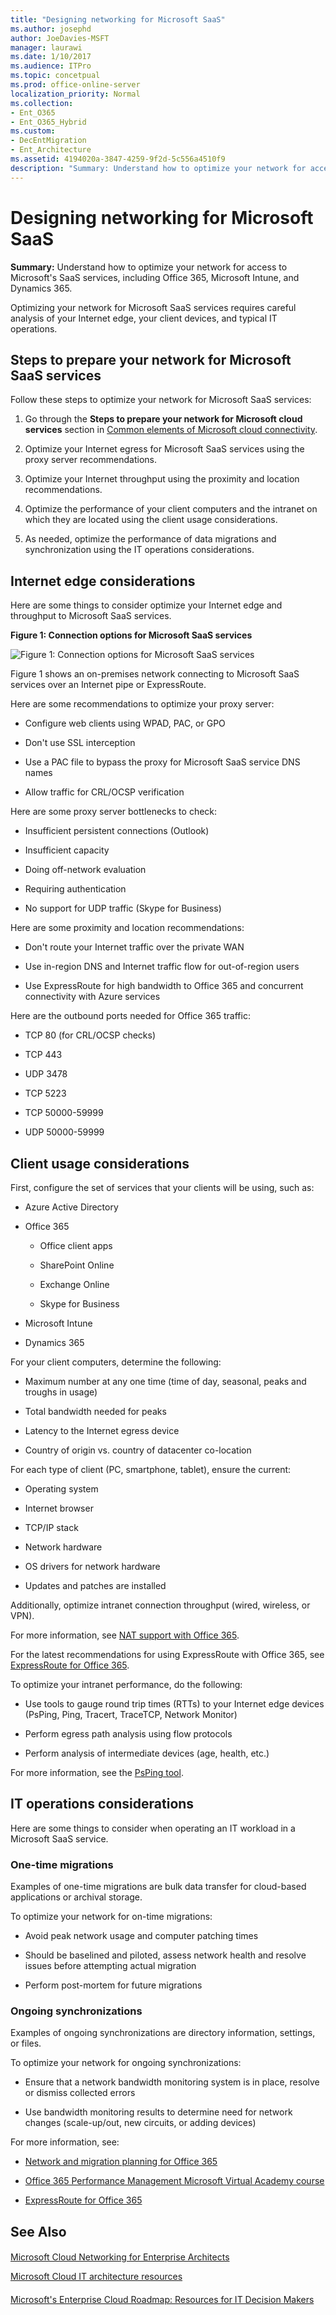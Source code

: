 ```yaml
---
title: "Designing networking for Microsoft SaaS"
ms.author: josephd
author: JoeDavies-MSFT
manager: laurawi
ms.date: 1/10/2017
ms.audience: ITPro
ms.topic: concetpual
ms.prod: office-online-server
localization_priority: Normal
ms.collection:
- Ent_O365
- Ent_O365_Hybrid
ms.custom:
- DecEntMigration
- Ent_Architecture
ms.assetid: 4194020a-3847-4259-9f2d-5c556a4510f9
description: "Summary: Understand how to optimize your network for access to Microsoft's SaaS services, including Office 365, Microsoft Intune, and Dynamics 365."
---
```


# Designing networking for Microsoft SaaS

 **Summary:** Understand how to optimize your network for access to Microsoft's SaaS services, including Office 365, Microsoft Intune, and Dynamics 365.
  
Optimizing your network for Microsoft SaaS services requires careful analysis of your Internet edge, your client devices, and typical IT operations.
  
## Steps to prepare your network for Microsoft SaaS services

Follow these steps to optimize your network for Microsoft SaaS services:
  
1. Go through the **Steps to prepare your network for Microsoft cloud services** section in [Common elements of Microsoft cloud connectivity](common-elements-of-microsoft-cloud-connectivity.md).
    
2. Optimize your Internet egress for Microsoft SaaS services using the proxy server recommendations.
    
3. Optimize your Internet throughput using the proximity and location recommendations.
    
4. Optimize the performance of your client computers and the intranet on which they are located using the client usage considerations.
    
5. As needed, optimize the performance of data migrations and synchronization using the IT operations considerations.
    
## Internet edge considerations

Here are some things to consider optimize your Internet edge and throughput to Microsoft SaaS services.
  
**Figure 1: Connection options for Microsoft SaaS services**

![Figure 1: Connection options for Microsoft SaaS services](images/Network_Poster/SaaS1.png)
  
Figure 1 shows an on-premises network connecting to Microsoft SaaS services over an Internet pipe or ExpressRoute.
  
Here are some recommendations to optimize your proxy server:
  
- Configure web clients using WPAD, PAC, or GPO
    
- Don't use SSL interception
    
- Use a PAC file to bypass the proxy for Microsoft SaaS service DNS names
    
- Allow traffic for CRL/OCSP verification
    
Here are some proxy server bottlenecks to check:
  
- Insufficient persistent connections (Outlook)
    
- Insufficient capacity
    
- Doing off-network evaluation
    
- Requiring authentication
    
- No support for UDP traffic (Skype for Business)
    
Here are some proximity and location recommendations:
  
- Don't route your Internet traffic over the private WAN
    
- Use in-region DNS and Internet traffic flow for out-of-region users
    
- Use ExpressRoute for high bandwidth to Office 365 and concurrent connectivity with Azure services
    
Here are the outbound ports needed for Office 365 traffic:
  
- TCP 80 (for CRL/OCSP checks)
    
- TCP 443
    
- UDP 3478
    
- TCP 5223
    
- TCP 50000-59999
    
- UDP 50000-59999
    
## Client usage considerations

First, configure the set of services that your clients will be using, such as:
  
- Azure Active Directory
    
- Office 365
    
  - Office client apps
    
  - SharePoint Online
    
  - Exchange Online
    
  - Skype for Business
    
- Microsoft Intune
    
- Dynamics 365
    
For your client computers, determine the following:
  
- Maximum number at any one time (time of day, seasonal, peaks and troughs in usage)
    
- Total bandwidth needed for peaks
    
- Latency to the Internet egress device
    
- Country of origin vs. country of datacenter co-location
    
For each type of client (PC, smartphone, tablet), ensure the current:
  
- Operating system
    
- Internet browser
    
- TCP/IP stack
    
- Network hardware
    
- OS drivers for network hardware
    
- Updates and patches are installed
    
Additionally, optimize intranet connection throughput (wired, wireless, or VPN).
  
For more information, see [NAT support with Office 365](https://support.office.com/article/NAT-support-with-Office-365-170e96ea-d65d-4e51-acac-1de56abe39b9).
  
For the latest recommendations for using ExpressRoute with Office 365, see [ExpressRoute for Office 365](https://support.office.com/article/Azure-ExpressRoute-for-Office-365-6d2534a2-c19c-4a99-be5e-33a0cee5d3bd).
  
To optimize your intranet performance, do the following:
  
- Use tools to gauge round trip times (RTTs) to your Internet edge devices (PsPing, Ping, Tracert, TraceTCP, Network Monitor)
    
- Perform egress path analysis using flow protocols
    
- Perform analysis of intermediate devices (age, health, etc.)
    
For more information, see the [PsPing tool](https://technet.microsoft.com/sysinternals/jj729731.aspx).
  
## IT operations considerations

Here are some things to consider when operating an IT workload in a Microsoft SaaS service.
  
### One-time migrations

Examples of one-time migrations are bulk data transfer for cloud-based applications or archival storage.
  
To optimize your network for on-time migrations:
  
- Avoid peak network usage and computer patching times
    
- Should be baselined and piloted, assess network health and resolve issues before attempting actual migration
    
- Perform post-mortem for future migrations
    
### Ongoing synchronizations

Examples of ongoing synchronizations are directory information, settings, or files.
  
To optimize your network for ongoing synchronizations:
  
- Ensure that a network bandwidth monitoring system is in place, resolve or dismiss collected errors
    
- Use bandwidth monitoring results to determine need for network changes (scale-up/out, new circuits, or adding devices)
    
For more information, see:
  
- [Network and migration planning for Office 365](https://aka.ms/tune)
    
- [Office 365 Performance Management Microsoft Virtual Academy course](https://aka.ms/o365perf)
    
- [ExpressRoute for Office 365](https://aka.ms/expressrouteoffice365)
    
## See Also

#### 

[Microsoft Cloud Networking for Enterprise Architects](microsoft-cloud-networking-for-enterprise-architects.md)
  
[Microsoft Cloud IT architecture resources](microsoft-cloud-it-architecture-resources.md)
#### 

[Microsoft's Enterprise Cloud Roadmap: Resources for IT Decision Makers](https://sway.com/FJ2xsyWtkJc2taRD)

